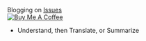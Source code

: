 Blogging on [Issues](https://github.com/ChaoLiou/Blog/issues)
<br />
<a href="https://www.buymeacoffee.com/buyChaolRedBull" target="_blank"><img src="https://www.buymeacoffee.com/assets/img/custom_images/yellow_img.png" alt="Buy Me A Coffee" style="height: auto !important;width: auto !important;" ></a>

- Understand, then Translate, or Summarize
